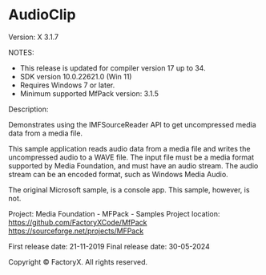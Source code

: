 # AudioClip
Version: X 3.1.7

NOTES: 
 - This release is updated for compiler version 17 up to 34.
 - SDK version 10.0.22621.0 (Win 11)
 - Requires Windows 7 or later.
 - Minimum supported MfPack version: 3.1.5

Description:

  Demonstrates using the IMFSourceReader API to get 
  uncompressed media data from a media file.

  This sample application reads audio data from a media file and
  writes the uncompressed audio to a WAVE file.
  The input file must be a media format supported by Media Foundation,
  and must have  an audio stream. The audio stream can be an encoded
  format, such as Windows Media Audio.
 
  The original Microsoft sample, is a console app. 
  This sample, however, is not.


Project: Media Foundation - MFPack - Samples
Project location: https://github.com/FactoryXCode/MfPack
                  https://sourceforge.net/projects/MFPack

First release date: 21-11-2019
Final release date: 30-05-2024


Copyright © FactoryX. All rights reserved.